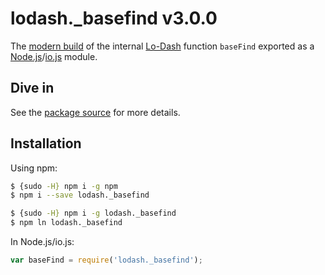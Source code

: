 # lodash._basefind v3.0.0

The [modern build](https://github.com/lodash/lodash/wiki/Build-Differences) of the internal [Lo-Dash](https://lodash.com/) function `baseFind` exported as a [Node.js](http://nodejs.org/)/[io.js](https://iojs.org/) module.

## Dive in

See the [package source](https://github.com/lodash/lodash/blob/3.0.0-npm-packages/lodash._basefind/index.js) for more details.

## Installation

Using npm:

```bash
$ {sudo -H} npm i -g npm
$ npm i --save lodash._basefind

$ {sudo -H} npm i -g lodash._basefind
$ npm ln lodash._basefind
```

In Node.js/io.js:

```js
var baseFind = require('lodash._basefind');
```
